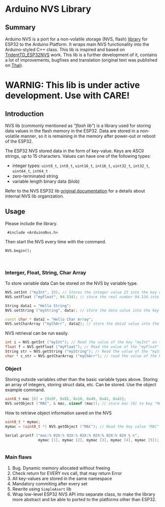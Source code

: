 Arduino NVS Library
==========================

## Summary
Arduino NVS is a port for a non-volatile storage (NVS, flash) [library](https://docs.espressif.com/projects/esp-idf/en/latest/api-reference/storage/nvs_flash.html) for ESP32 to the Arduino Platform. It wraps main NVS functionality into the Arduino-styled C++ class.
This lib is inspired and based on [TridentTD_ESP32NVS](https://github.com/TridentTD/TridentTD_ESP32NVS)  work. This lib is a further development of it, contains a lot of improvements, bugfixes and translation (original text was published on [Thai](https://en.wikipedia.org/wiki/Thai_language)).

# WARNIG: This lib is under active development. Use with CARE! #

## Introduction
NVS lib (commonly mentioned as *"flash lib"*) is a library used for storing data  values in the flash memory in the ESP32. Data are stored in a non-volatile manner, so it is remaining in the memory after power-out or reboot of the ESP32.

The ESP32 NVS stored data in the form of key-value. Keys are ASCII strings, up to 15 characters. Values can have one of the following types:

- integer types: `uint8_t`, `int8_t`, `uint16_t`, `int16_t`, `uint32_t`, `int32_t`, `uint64_t`, `int64_t`
- zero-terminated string
- variable length binary data (blob)

Refer to the NVS ESP32 lib [original documentation](https://docs.espressif.com/projects/esp-idf/en/latest/api-reference/storage/nvs_flash.html#internals) for a details about internal NVS lib organization.




## Usage

Please include the library.

` #include <ArduinoNvs.h>` 

Then start the NVS every time with the command.

`NVS.begin();` 

  

### Interger, Float, String, Char Array

To store variable data Can be stored on the NVS by variable type.

```c++
NVS.setInt ("myInt", 23); // Stores the integer value 23 into the key named "myInt" on the NVS.
NVS.setFloat ("myFloat", 94.534); // store the real number 94.534 into the key named "myFloat" on the NVS.

String data1 = "Hello String";
NVS.setString ("myString", data); // store the data value into the key named "myString" on the NVS.

const char * data2 = "Hello Char Array";
NVS.setCharArray ("myChArr", data2); // store the data2 value into the key named "myCharArray" on the NVS.

```


NVS retrieval can be run easily.

```c++
int i = NVS.getInt ("myInt"); // Read the value of the key "myInt" on the NVS to store the variable i.
float f = NVS.getFloat ("myFloat"); // Read the value of the "myFloat" key on the NVS to store the variable f
String str = NVS.getString ("myString"); // Read the value of the "myString" key on the NVS stored in the variable str.
char * c_str = NVS.getCharArray ("myChArr"); // read the value of the key "myChArr" on the NVS to store the variable c_str
```


### Object ###

Storing outside variables other than the basic variable types above.
Storing an array of integers, storing struct data, etc.
Can be stored. Use the object example command.

```c++
uint8_t mac [6] = {0xDF, 0xEE, 0x10, 0x49, 0xA1, 0x42};
NVS.setObject ("MAC", & mac, sizeof (mac)); // store mac [6] to key "MAC" on NVS
```

How to retrieve object information saved on the NVS

```c++
uint8_t * mymac;
mymac = (uint8_t *) NVS.getObject ("MAC"); // Read the key value "MAC" on the NVS to store the variable mymac.

Serial.printf ("mac:% 02X:% 02X:% 02X:% 02X:% 02X:% 02X \ n",
               mymac [1], mymac [2], mymac [3], mymac [4], mymac [5]);
               
```

### Main flaws ###
1. Bug. Dynamic memory allocated without freeing
1. Check return for EVERY nvs call, that may return Error
1. All key-values are stored in the same namespace
1. Mandatory commiting after every set
1. Rewrite using `SimpleAsert` lib
1. Wrap low-level ESP32 NVS API into separate class, to make the library more abstract and  be able to ported to the platforms other than ESP32.

